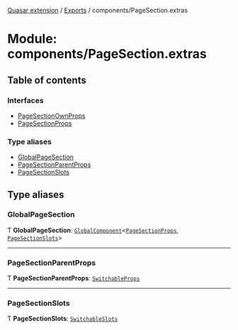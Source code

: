 [Quasar extension](../index.md) / [Exports](../modules.md) / components/PageSection.extras

# Module: components/PageSection.extras

## Table of contents

### Interfaces

- [PageSectionOwnProps](../interfaces/components_PageSection_extras.PageSectionOwnProps.md)
- [PageSectionProps](../interfaces/components_PageSection_extras.PageSectionProps.md)

### Type aliases

- [GlobalPageSection](components_PageSection_extras.md#globalpagesection)
- [PageSectionParentProps](components_PageSection_extras.md#pagesectionparentprops)
- [PageSectionSlots](components_PageSection_extras.md#pagesectionslots)

## Type aliases

### GlobalPageSection

Ƭ **GlobalPageSection**: [`GlobalComponent`](../interfaces/components_api.GlobalComponent.md)<[`PageSectionProps`](../interfaces/components_PageSection_extras.PageSectionProps.md), [`PageSectionSlots`](components_PageSection_extras.md#pagesectionslots)\>

___

### PageSectionParentProps

Ƭ **PageSectionParentProps**: [`SwitchableProps`](../interfaces/components_Switchable_extras.SwitchableProps.md)

___

### PageSectionSlots

Ƭ **PageSectionSlots**: [`SwitchableSlots`](../interfaces/components_Switchable_extras.SwitchableSlots.md)
